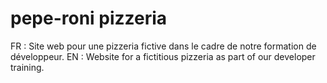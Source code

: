 # pepe-roni pizzeria 
FR : Site web pour une pizzeria fictive dans le cadre de notre formation de développeur.
EN : Website for a fictitious pizzeria as part of our developer training.
